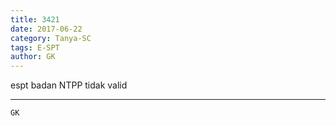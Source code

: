 ```yaml
---
title: 3421
date: 2017-06-22
category: Tanya-SC
tags: E-SPT
author: GK
---
```


espt badan NTPP tidak valid

---



`GK`
